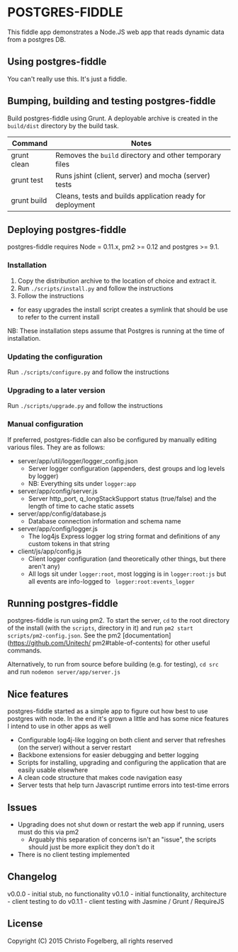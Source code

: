 # POSTGRES-FIDDLE

This fiddle app demonstrates a Node.JS web app that reads dynamic data from a postgres DB.

## Using postgres-fiddle

You can't really use this. It's just a fiddle.

## Bumping, building and testing postgres-fiddle

Build postgres-fiddle using Grunt. A deployable archive is created in the `build/dist`
directory by the build task.

Command                     | Notes
----------------------------|---------------------------------------------------------------------
grunt clean                 | Removes the `build` directory and other temporary files
grunt test                  | Runs jshint (client, server) and mocha (server) tests
grunt build                 | Cleans, tests and builds application ready for deployment

## Deploying postgres-fiddle

postgres-fiddle requires Node = 0.11.x, pm2 >= 0.12 and postgres >= 9.1.

### Installation

1. Copy the distribution archive to the location of choice and extract it.
2. Run `./scripts/install.py` and follow the instructions
3. Follow the instructions
  - for easy upgrades the install script creates a symlink that should be use to refer to the current install

NB: These installation steps assume that Postgres is running at the time of installation.

### Updating the configuration

Run `./scripts/configure.py` and follow the instructions

### Upgrading to a later version

Run `./scripts/upgrade.py` and follow the instructions

### Manual configuration

If preferred, postgres-fiddle can also be configured by manually editing various files. They are as follows:

- server/app/util/logger/logger_config.json
  - Server logger configuration (appenders, dest groups and log levels by logger)
  - NB: Everything sits under `logger:app`
- server/app/config/server.js
  - Server http_port, q_longStackSupport status (true/false) and the length of time to cache static assets
- server/app/config/database.js
  - Database connection information and schema name
- server/app/config/logger.js
  - The log4js Express logger log string format and definitions of any custom tokens in that string
- client/js/app/config.js
  - Client logger configuration (and theoretically other things, but there aren't any)
  - All logs sit under `logger:root`, most logging is in `logger:root:js` but all events are info-logged to `
    logger:root:events_logger`

## Running postgres-fiddle

postgres-fiddle is run using pm2. To start the server, `cd` to the root directory of the install (with the `scripts`,
directory in it) and run `pm2 start scripts/pm2-config.json`. See the pm2 [documentation](https://github.com/Unitech/
pm2#table-of-contents) for other useful commands.

Alternatively, to run from source before building (e.g. for testing), `cd src` and run `nodemon server/app/server.js`

## Nice features

postgres-fiddle started as a simple app to figure out how best to use postgres with node. In the end it's grown a
little and has some nice features I intend to use in other apps as well

- Configurable log4j-like logging on both client and server that refreshes (on the server) without a server restart
- Backbone extensions for easier debugging and better logging
- Scripts for installing, upgrading and configuring the application that are easily usable elsewhere
- A clean code structure that makes code navigation easy
- Server tests that help turn Javascript runtime errors into test-time errors

## Issues

- Upgrading does not shut down or restart the web app if running, users must do this via pm2
  - Arguably this separation of concerns isn't an "issue", the scripts should just be more explicit they don't do it
- There is no client testing implemented

## Changelog

v0.0.0 - initial stub, no functionality
v0.1.0 - initial functionality, architecture - client testing to do
v0.1.1 - client testing with Jasmine / Grunt / RequireJS

## License

Copyright (C) 2015 Christo Fogelberg, all rights reserved
